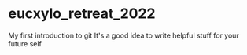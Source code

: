 # eucxylo_retreat_2022
My first introduction to git
It's a good idea to write helpful stuff for your future self
